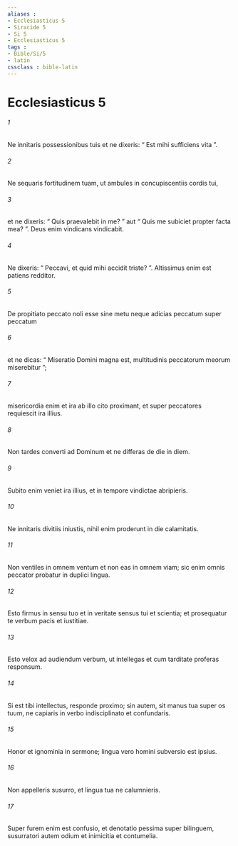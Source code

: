 ```yaml
---
aliases : 
- Ecclesiasticus 5
- Siracide 5
- Si 5
- Ecclesiasticus 5
tags : 
- Bible/Si/5
- latin
cssclass : bible-latin
---
```


# Ecclesiasticus 5

###### 1
Ne innitaris possessionibus tuis et ne dixeris: “ Est mihi sufficiens vita ”.
###### 2
Ne sequaris fortitudinem tuam, ut ambules in concupiscentiis cordis tui,
###### 3
et ne dixeris: “ Quis praevalebit in me? ” aut “ Quis me subiciet propter facta mea? ”. Deus enim vindicans vindicabit.
###### 4
Ne dixeris: “ Peccavi, et quid mihi accidit triste? ”. Altissimus enim est patiens redditor.
###### 5
De propitiato peccato noli esse sine metu neque adicias peccatum super peccatum
###### 6
et ne dicas: “ Miseratio Domini magna est, multitudinis peccatorum meorum miserebitur ”;
###### 7
misericordia enim et ira ab illo cito proximant, et super peccatores requiescit ira illius.
###### 8
Non tardes converti ad Dominum et ne differas de die in diem.
###### 9
Subito enim veniet ira illius, et in tempore vindictae abripieris.
###### 10
Ne innitaris divitiis iniustis, nihil enim proderunt in die calamitatis.
###### 11
Non ventiles in omnem ventum et non eas in omnem viam; sic enim omnis peccator probatur in duplici lingua.
###### 12
Esto firmus in sensu tuo et in veritate sensus tui et scientia; et prosequatur te verbum pacis et iustitiae.
###### 13
Esto velox ad audiendum verbum, ut intellegas et cum tarditate proferas responsum.
###### 14
Si est tibi intellectus, responde proximo; sin autem, sit manus tua super os tuum, ne capiaris in verbo indisciplinato et confundaris.
###### 15
Honor et ignominia in sermone; lingua vero homini subversio est ipsius.
###### 16
Non appelleris susurro, et lingua tua ne calumnieris.
###### 17
Super furem enim est confusio, et denotatio pessima super bilinguem, susurratori autem odium et inimicitia et contumelia.
